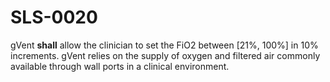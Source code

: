 # SLS-0020
gVent **shall** allow the clinician to set the FiO2 between [21%, 100%] in 10% increments. 
gVent relies on the supply of oxygen and filtered air commonly available through wall ports in a clinical environment.